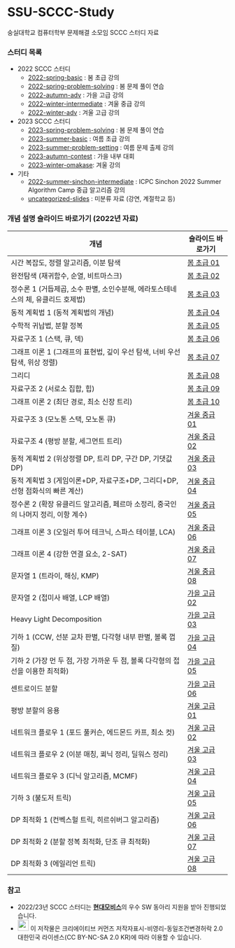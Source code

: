 # SSU-SCCC-Study

숭실대학교 컴퓨터학부 문제해결 소모임 SCCC 스터디 자료

### 스터디 목록

* 2022 SCCC 스터디
  * [2022-spring-basic](https://github.com/justiceHui/SSU-SCCC-Study/tree/master/2022-spring-basic) : 봄 초급 강의
  * [2022-spring-problem-solving](https://github.com/justiceHui/SSU-SCCC-Study/tree/master/2022-spring-problem-solving) : 봄 문제 풀이 연습
  * [2022-autumn-adv](https://github.com/justiceHui/SSU-SCCC-Study/tree/master/2022-autumn-adv) : 가을 고급 강의
  * [2022-winter-intermediate](https://github.com/justiceHui/SSU-SCCC-Study/tree/master/2022-winter-intermediate) : 겨울 중급 강의
  * [2022-winter-adv](https://github.com/justiceHui/SSU-SCCC-Study/tree/master/2022-winter-adv) : 겨울 고급 강의
* 2023 SCCC 스터디
  * [2023-spring-problem-solving](https://github.com/justiceHui/SSU-SCCC-Study/tree/master/2023-spring-problem-solving) : 봄 문제 풀이 연습
  * [2023-summer-basic](https://github.com/justiceHui/SSU-SCCC-Study/tree/master/2023-summer-basic) : 여름 초급 강의
  * [2023-summer-problem-setting](https://github.com/justiceHui/SSU-SCCC-Study/tree/master/2023-summer-problem-setting) : 여름 문제 출제 강의
  * [2023-autumn-contest](https://github.com/justiceHui/SSU-SCCC-Study/tree/master/2023-autumn-contest) : 가을 내부 대회
  * [2023-winter-omakase](https://github.com/justiceHui/SSU-SCCC-Study/tree/master/2023-winter-omakase): 겨울 강의
* 기타
  * [2022-summer-sinchon-intermediate](https://github.com/justiceHui/SSU-SCCC-Study/tree/master/2022-summer-sinchon-intermediate) : ICPC Sinchon 2022 Summer Algorithm Camp 중급 알고리즘 강의
  * [uncategorized-slides](https://github.com/justiceHui/SSU-SCCC-Study/tree/master/uncategorized-slides) : 미분류 자료 (강연, 계절학교 등)

### 개념 설명 슬라이드 바로가기 (2022년 자료)

| 개념                                                         | 슬라이드 바로가기                                            |
| ------------------------------------------------------------ | ------------------------------------------------------------ |
| 시간 복잡도, 정렬 알고리즘, 이분 탐색                        | [봄 초급 01](https://github.com/justiceHui/SSU-SCCC-Study/blob/master/2022-spring-basic/slide/01.pdf) |
| 완전탐색 (재귀함수, 순열, 비트마스크)                        | [봄 초급 02](https://github.com/justiceHui/SSU-SCCC-Study/blob/master/2022-spring-basic/slide/02.pdf) |
| 정수론 1 (거듭제곱, 소수 판별, 소인수분해, 에라토스테네스의 체, 유클리드 호제법) | [봄 초급 03](https://github.com/justiceHui/SSU-SCCC-Study/blob/master/2022-spring-basic/slide/03.pdf) |
| 동적 계획법 1 (동적 계획법의 개념)                           | [봄 초급 04](https://github.com/justiceHui/SSU-SCCC-Study/blob/master/2022-spring-basic/slide/04.pdf) |
| 수학적 귀납법, 분할 정복                                     | [봄 초급 05](https://github.com/justiceHui/SSU-SCCC-Study/blob/master/2022-spring-basic/slide/05.pdf) |
| 자료구조 1 (스택, 큐, 덱)                                    | [봄 초급 06](https://github.com/justiceHui/SSU-SCCC-Study/blob/master/2022-spring-basic/slide/06.pdf) |
| 그래프 이론 1 (그래프의 표현법, 깊이 우선 탐색, 너비 우선 탐색, 위상 정렬) | [봄 초급 07](https://github.com/justiceHui/SSU-SCCC-Study/blob/master/2022-spring-basic/slide/07.pdf) |
| 그리디                                                       | [봄 초급 08](https://github.com/justiceHui/SSU-SCCC-Study/blob/master/2022-spring-basic/slide/08.pdf) |
| 자료구조 2 (서로소 집합, 힙)                                 | [봄 초급 09](https://github.com/justiceHui/SSU-SCCC-Study/blob/master/2022-spring-basic/slide/09.pdf) |
| 그래프 이론 2 (최단 경로, 최소 신장 트리)                    | [봄 초급 10](https://github.com/justiceHui/SSU-SCCC-Study/blob/master/2022-spring-basic/slide/10.pdf) |
| 자료구조 3 (모노톤 스택, 모노톤 큐)                          | [겨울 중급 01](https://github.com/justiceHui/SSU-SCCC-Study/blob/master/2022-winter-intermediate/slide/01.pdf) |
| 자료구조 4 (평방 분할, 세그먼트 트리)                        | [겨울 중급 02](https://github.com/justiceHui/SSU-SCCC-Study/blob/master/2022-winter-intermediate/slide/02.pdf) |
| 동적 계획법 2 (위상정렬 DP, 트리 DP, 구간 DP, 기댓값 DP)     | [겨울 중급 03](https://github.com/justiceHui/SSU-SCCC-Study/blob/master/2022-winter-intermediate/slide/03.pdf) |
| 동적 계획법 3 (게임이론+DP, 자료구조+DP, 그리디+DP, 선형 점화식의 빠른 계산) | [겨울 중급 04](https://github.com/justiceHui/SSU-SCCC-Study/blob/master/2022-winter-intermediate/slide/04.pdf) |
| 정수론 2 (확장 유클리드 알고리즘, 페르마 소정리, 중국인의 나머지 정리, 이항 계수) | [겨울 중급 05](https://github.com/justiceHui/SSU-SCCC-Study/blob/master/2022-winter-intermediate/slide/05.pdf) |
| 그래프 이론 3 (오일러 투어 테크닉, 스파스 테이블, LCA)       | [겨울 중급 06](https://github.com/justiceHui/SSU-SCCC-Study/blob/master/2022-winter-intermediate/slide/06.pdf) |
| 그래프 이론 4 (강한 연결 요소, 2-SAT)                        | [겨울 중급 07](https://github.com/justiceHui/SSU-SCCC-Study/blob/master/2022-winter-intermediate/slide/07.pdf) |
| 문자열 1 (트라이, 해싱, KMP)                                 | [겨울 중급 08](https://github.com/justiceHui/SSU-SCCC-Study/blob/master/2022-winter-intermediate/slide/08.pdf) |
| 문자열 2 (접미사 배열, LCP 배열)                             | [가을 고급 02](https://github.com/justiceHui/SSU-SCCC-Study/blob/master/2022-autumn-adv/slide/02.pdf) |
| Heavy Light Decomposition                                    | [가을 고급 03](https://github.com/justiceHui/SSU-SCCC-Study/blob/master/2022-autumn-adv/slide/03.pdf) |
| 기하 1 (CCW, 선분 교차 판별, 다각형 내부 판별, 볼록 껍질)    | [가을 고급 04](https://github.com/justiceHui/SSU-SCCC-Study/blob/master/2022-autumn-adv/slide/04.pdf) |
| 기하 2 (가장 먼 두 점, 가장 가까운 두 점, 볼록 다각형의 접선을 이용한 최적화) | [가을 고급 05](https://github.com/justiceHui/SSU-SCCC-Study/blob/master/2022-autumn-adv/slide/05.pdf) |
| 센트로이드 분할                                              | [가을 고급 06](https://github.com/justiceHui/SSU-SCCC-Study/blob/master/2022-autumn-adv/slide/06.pdf) |
| 평방 분할의 응용                                             | [겨울 고급 01](https://github.com/justiceHui/SSU-SCCC-Study/blob/master/2022-winter-adv/slide/01.pdf) |
| 네트워크 플로우 1 (포드 풀커슨, 에드몬드 카프, 최소 컷)      | [겨울 고급 02](https://github.com/justiceHui/SSU-SCCC-Study/blob/master/2022-winter-adv/slide/02.pdf) |
| 네트워크 플로우 2 (이분 매칭, 쾨닉 정리, 딜워스 정리)        | [겨울 고급 03](https://github.com/justiceHui/SSU-SCCC-Study/blob/master/2022-winter-adv/slide/03.pdf) |
| 네트워크 플로우 3 (디닉 알고리즘, MCMF)                      | [겨울 고급 04](https://github.com/justiceHui/SSU-SCCC-Study/blob/master/2022-winter-adv/slide/04.pdf) |
| 기하 3 (불도저 트릭)                                         | [겨울 고급 05](https://github.com/justiceHui/SSU-SCCC-Study/blob/master/2022-winter-adv/slide/05.pdf) |
| DP 최적화 1 (컨벡스헐 트릭, 히르쉬버그 알고리즘)             | [겨울 고급 06](https://github.com/justiceHui/SSU-SCCC-Study/blob/master/2022-winter-adv/slide/06.pdf) |
| DP 최적화 2 (분할 정복 최적화, 단조 큐 최적화)               | [겨울 고급 07](https://github.com/justiceHui/SSU-SCCC-Study/blob/master/2022-winter-adv/slide/07.pdf) |
| DP 최적화 3 (에일리언 트릭)                                  | [겨울 고급 08](https://github.com/justiceHui/SSU-SCCC-Study/blob/master/2022-winter-adv/slide/08.pdf) |

### 참고

* 2022/23년 SCCC 스터디는 [**현대모비스**](https://www.mobis.co.kr/kr/index.do)의 우수 SW 동아리 지원을 받아 진행되었습니다.
* <img src="https://mirrors.creativecommons.org/presskit/buttons/88x31/png/by-nc-sa.png" height="25px"> 이 저작물은 크리에이티브 커먼즈 저작자표시-비영리-동일조건변경허락 2.0 대한민국 라이센스(CC BY-NC-SA 2.0 KR)에 따라 이용할 수 있습니다.